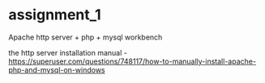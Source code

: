 # assignment_1
Apache http server + php + mysql workbench 

the http server installation manual - https://superuser.com/questions/748117/how-to-manually-install-apache-php-and-mysql-on-windows
